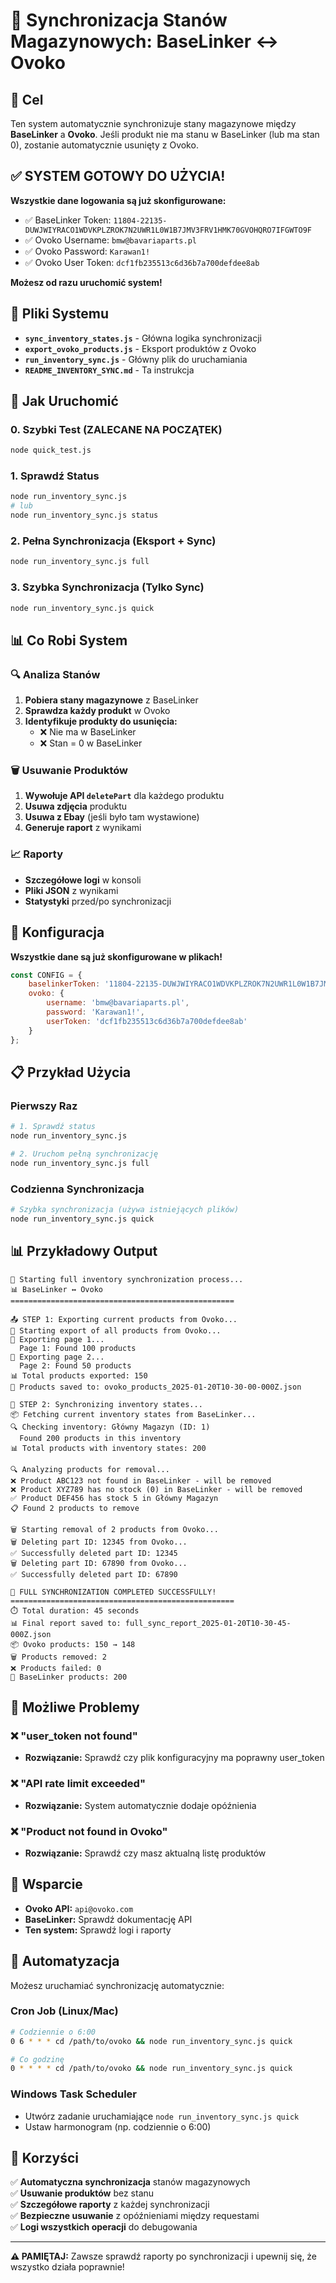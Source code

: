 # 🔄 Synchronizacja Stanów Magazynowych: BaseLinker ↔ Ovoko

## 🎯 Cel

Ten system automatycznie synchronizuje stany magazynowe między **BaseLinker** a **Ovoko**. Jeśli produkt nie ma stanu w BaseLinker (lub ma stan 0), zostanie automatycznie usunięty z Ovoko.

## ✅ SYSTEM GOTOWY DO UŻYCIA!

**Wszystkie dane logowania są już skonfigurowane:**
- ✅ BaseLinker Token: `11804-22135-DUWJWIYRACO1WDVKPLZROK7N2UWR1L0W1B7JMV3FRV1HMK70GVOHQRO7IFGWTO9F`
- ✅ Ovoko Username: `bmw@bavariaparts.pl`
- ✅ Ovoko Password: `Karawan1!`
- ✅ Ovoko User Token: `dcf1fb235513c6d36b7a700defdee8ab`

**Możesz od razu uruchomić system!**

## 📁 Pliki Systemu

- **`sync_inventory_states.js`** - Główna logika synchronizacji
- **`export_ovoko_products.js`** - Eksport produktów z Ovoko
- **`run_inventory_sync.js`** - Główny plik do uruchamiania
- **`README_INVENTORY_SYNC.md`** - Ta instrukcja

## 🚀 Jak Uruchomić

### 0. Szybki Test (ZALECANE NA POCZĄTEK)
```bash
node quick_test.js
```

### 1. Sprawdź Status
```bash
node run_inventory_sync.js
# lub
node run_inventory_sync.js status
```

### 2. Pełna Synchronizacja (Eksport + Sync)
```bash
node run_inventory_sync.js full
```

### 3. Szybka Synchronizacja (Tylko Sync)
```bash
node run_inventory_sync.js quick
```

## 📊 Co Robi System

### 🔍 Analiza Stanów
1. **Pobiera stany magazynowe** z BaseLinker
2. **Sprawdza każdy produkt** w Ovoko
3. **Identyfikuje produkty do usunięcia:**
   - ❌ Nie ma w BaseLinker
   - ❌ Stan = 0 w BaseLinker

### 🗑️ Usuwanie Produktów
1. **Wywołuje API `deletePart`** dla każdego produktu
2. **Usuwa zdjęcia** produktu
3. **Usuwa z Ebay** (jeśli było tam wystawione)
4. **Generuje raport** z wynikami

### 📈 Raporty
- **Szczegółowe logi** w konsoli
- **Pliki JSON** z wynikami
- **Statystyki** przed/po synchronizacji

## 🔧 Konfiguracja

**Wszystkie dane są już skonfigurowane w plikach!**

```javascript
const CONFIG = {
    baselinkerToken: '11804-22135-DUWJWIYRACO1WDVKPLZROK7N2UWR1L0W1B7JMV3FRV1HMK70GVOHQRO7IFGWTO9F',
    ovoko: {
        username: 'bmw@bavariaparts.pl',
        password: 'Karawan1!',
        userToken: 'dcf1fb235513c6d36b7a700defdee8ab'
    }
};
```

## 📋 Przykład Użycia

### Pierwszy Raz
```bash
# 1. Sprawdź status
node run_inventory_sync.js

# 2. Uruchom pełną synchronizację
node run_inventory_sync.js full
```

### Codzienna Synchronizacja
```bash
# Szybka synchronizacja (używa istniejących plików)
node run_inventory_sync.js quick
```

## 📊 Przykładowy Output

```
🚀 Starting full inventory synchronization process...
📊 BaseLinker ↔ Ovoko
==================================================

📤 STEP 1: Exporting current products from Ovoko...
🚀 Starting export of all products from Ovoko...
📄 Exporting page 1...
  Page 1: Found 100 products
📄 Exporting page 2...
  Page 2: Found 50 products
📊 Total products exported: 150
💾 Products saved to: ovoko_products_2025-01-20T10-30-00-000Z.json

🔄 STEP 2: Synchronizing inventory states...
📦 Fetching current inventory states from BaseLinker...
🔍 Checking inventory: Główny Magazyn (ID: 1)
  Found 200 products in this inventory
📊 Total products with inventory states: 200

🔍 Analyzing products for removal...
❌ Product ABC123 not found in BaseLinker - will be removed
❌ Product XYZ789 has no stock (0) in BaseLinker - will be removed
✅ Product DEF456 has stock 5 in Główny Magazyn
📋 Found 2 products to remove

🗑️ Starting removal of 2 products from Ovoko...
🗑️ Deleting part ID: 12345 from Ovoko...
✅ Successfully deleted part ID: 12345
🗑️ Deleting part ID: 67890 from Ovoko...
✅ Successfully deleted part ID: 67890

🎉 FULL SYNCHRONIZATION COMPLETED SUCCESSFULLY!
==================================================
⏱️ Total duration: 45 seconds
📊 Final report saved to: full_sync_report_2025-01-20T10-30-45-000Z.json
📦 Ovoko products: 150 → 148
🗑️ Products removed: 2
❌ Products failed: 0
🔗 BaseLinker products: 200
```

## 🚨 Możliwe Problemy

### ❌ "user_token not found"
- **Rozwiązanie:** Sprawdź czy plik konfiguracyjny ma poprawny user_token

### ❌ "API rate limit exceeded"
- **Rozwiązanie:** System automatycznie dodaje opóźnienia

### ❌ "Product not found in Ovoko"
- **Rozwiązanie:** Sprawdź czy masz aktualną listę produktów

## 📧 Wsparcie

- **Ovoko API:** `api@ovoko.com`
- **BaseLinker:** Sprawdź dokumentację API
- **Ten system:** Sprawdź logi i raporty

## 🔄 Automatyzacja

Możesz uruchamiać synchronizację automatycznie:

### Cron Job (Linux/Mac)
```bash
# Codziennie o 6:00
0 6 * * * cd /path/to/ovoko && node run_inventory_sync.js quick

# Co godzinę
0 * * * * cd /path/to/ovoko && node run_inventory_sync.js quick
```

### Windows Task Scheduler
- Utwórz zadanie uruchamiające `node run_inventory_sync.js quick`
- Ustaw harmonogram (np. codziennie o 6:00)

## 🎯 Korzyści

✅ **Automatyczna synchronizacja** stanów magazynowych  
✅ **Usuwanie produktów** bez stanu  
✅ **Szczegółowe raporty** z każdej synchronizacji  
✅ **Bezpieczne usuwanie** z opóźnieniami między requestami  
✅ **Logi wszystkich operacji** do debugowania  

---

**⚠️ PAMIĘTAJ:** Zawsze sprawdź raporty po synchronizacji i upewnij się, że wszystko działa poprawnie! 